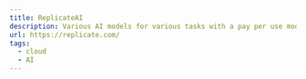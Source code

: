 ```yaml
---
title: ReplicateAI
description: Various AI models for various tasks with a pay per use model.
url: https://replicate.com/
tags:
  - cloud
  - AI
---
```

